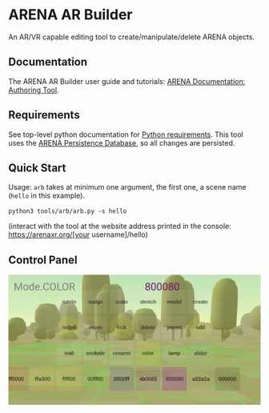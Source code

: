 # ARENA AR Builder
An AR/VR capable editing tool to create/manipulate/delete ARENA objects.

## Documentation
The ARENA AR Builder user guide and tutorials: [ARENA Documentation: Authoring Tool](https://docs.arenaxr.org/content/tools/authoring.html).

## Requirements
See top-level python documentation for [Python requirements](https://github.com/arenaxr/arena-py). This tool uses the [ARENA Persistence Database](https://github.com/arenaxr/arena-persist), so all changes are persisted.

## Quick Start
Usage: `arb` takes at minimum one argument, the first one, a scene name (`hello` in this example).
```shell
python3 tools/arb/arb.py -s hello
```
(interact with the tool at the website address printed in the console: https://arenaxr.org/[your username]/hello)

## Control Panel
![AR Builder Panel](arb-panel.png)

